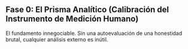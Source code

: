 ## Fase 0: El Prisma Analítico (Calibración del Instrumento de Medición Humano)

El fundamento innegociable. Sin una autoevaluación de una honestidad brutal, cualquier análisis externo es inútil.

